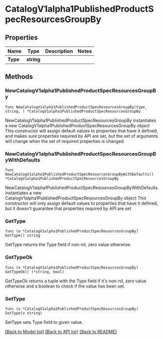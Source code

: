 # CatalogV1alpha1PublishedProductSpecResourcesGroupBy

## Properties

Name | Type | Description | Notes
------------ | ------------- | ------------- | -------------
**Type** | **string** |  | 

## Methods

### NewCatalogV1alpha1PublishedProductSpecResourcesGroupBy

`func NewCatalogV1alpha1PublishedProductSpecResourcesGroupBy(type_ string, ) *CatalogV1alpha1PublishedProductSpecResourcesGroupBy`

NewCatalogV1alpha1PublishedProductSpecResourcesGroupBy instantiates a new CatalogV1alpha1PublishedProductSpecResourcesGroupBy object
This constructor will assign default values to properties that have it defined,
and makes sure properties required by API are set, but the set of arguments
will change when the set of required properties is changed

### NewCatalogV1alpha1PublishedProductSpecResourcesGroupByWithDefaults

`func NewCatalogV1alpha1PublishedProductSpecResourcesGroupByWithDefaults() *CatalogV1alpha1PublishedProductSpecResourcesGroupBy`

NewCatalogV1alpha1PublishedProductSpecResourcesGroupByWithDefaults instantiates a new CatalogV1alpha1PublishedProductSpecResourcesGroupBy object
This constructor will only assign default values to properties that have it defined,
but it doesn't guarantee that properties required by API are set

### GetType

`func (o *CatalogV1alpha1PublishedProductSpecResourcesGroupBy) GetType() string`

GetType returns the Type field if non-nil, zero value otherwise.

### GetTypeOk

`func (o *CatalogV1alpha1PublishedProductSpecResourcesGroupBy) GetTypeOk() (*string, bool)`

GetTypeOk returns a tuple with the Type field if it's non-nil, zero value otherwise
and a boolean to check if the value has been set.

### SetType

`func (o *CatalogV1alpha1PublishedProductSpecResourcesGroupBy) SetType(v string)`

SetType sets Type field to given value.



[[Back to Model list]](../README.md#documentation-for-models) [[Back to API list]](../README.md#documentation-for-api-endpoints) [[Back to README]](../README.md)


